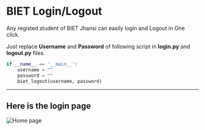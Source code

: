 # BIET Login/Logout
Any registed student of BIET Jhansi can easily login and Logout in One click. 

Just replace **Username** and **Password** of following script in **login.py** and **logout.py** files.

```python
if __name__ == '__main__':
    username = ""
    password = ""
    biet_logout(username, password)
```
***
## Here is the login page

![Home page](https://raw.githubusercontent.com/bansal1232/BIET-Login-Logout/master/biet_logo.png)
